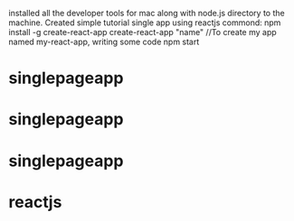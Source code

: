 installed all the developer tools for mac along with node.js directory to the machine.
Created simple tutorial single app using reactjs
commond:
npm install -g create-react-app
 create-react-app "name" //To create my app named my-react-app, writing some code
 npm start
# singlepageapp
# singlepageapp
# singlepageapp
# reactjs
